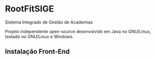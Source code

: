 # RootFitSIGE

Sistema Integrado de Gestão de Academias

Projeto independente open-source desenvolvido em Java no GNU/Linux, testado no GNU/Linux e Windows.


## Instalação Front-End

